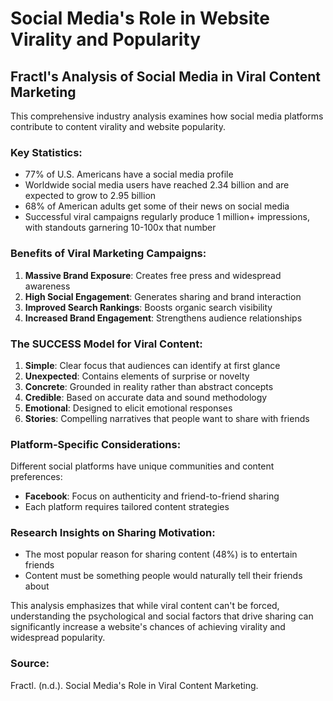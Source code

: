 # Social Media's Role in Website Virality and Popularity

## Fractl's Analysis of Social Media in Viral Content Marketing

This comprehensive industry analysis examines how social media platforms contribute to content virality and website popularity.

### Key Statistics:

- 77% of U.S. Americans have a social media profile
- Worldwide social media users have reached 2.34 billion and are expected to grow to 2.95 billion
- 68% of American adults get some of their news on social media
- Successful viral campaigns regularly produce 1 million+ impressions, with standouts garnering 10-100x that number

### Benefits of Viral Marketing Campaigns:

1. **Massive Brand Exposure**: Creates free press and widespread awareness
2. **High Social Engagement**: Generates sharing and brand interaction
3. **Improved Search Rankings**: Boosts organic search visibility
4. **Increased Brand Engagement**: Strengthens audience relationships

### The SUCCESS Model for Viral Content:

1. **Simple**: Clear focus that audiences can identify at first glance
2. **Unexpected**: Contains elements of surprise or novelty
3. **Concrete**: Grounded in reality rather than abstract concepts
4. **Credible**: Based on accurate data and sound methodology
5. **Emotional**: Designed to elicit emotional responses
6. **Stories**: Compelling narratives that people want to share with friends

### Platform-Specific Considerations:

Different social platforms have unique communities and content preferences:

- **Facebook**: Focus on authenticity and friend-to-friend sharing
- Each platform requires tailored content strategies

### Research Insights on Sharing Motivation:

- The most popular reason for sharing content (48%) is to entertain friends
- Content must be something people would naturally tell their friends about

This analysis emphasizes that while viral content can't be forced, understanding the psychological and social factors that drive sharing can significantly increase a website's chances of achieving virality and widespread popularity.

### Source:

Fractl. (n.d.). Social Media's Role in Viral Content Marketing.
